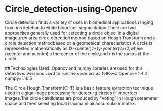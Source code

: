 # Circle_detection-using-Opencv
Circle detection finds a varitey of uses in biomedical applications,ranging from iris detetion to white blood cell segmentation.There are two approaches generally used for detecting a circle object in a digital image,they area circle detection method based on Hough Transform and a circle detection methodbased on a geometrical charecteristics A circle is represented mathematically as (X-xcenter)2+(y-ycenter)2=r2,where (xcenter and ycenter)is the center of the circle,and r is the radius of the circle.

##Technologies Used: 
Opencv and numpy libraries are used for this detection.
Versions used to run the code are as follows: Opencv=4.4.0 numpy=1.16.5

The Circle Hough Transform(CHT) is a basic feature extraction technique used in digital image processing for detecting circles in imperfect images.The circle candidates are produced by "voting" in Hough parameter space and then selecting local maxima in an accumulator matrix.


